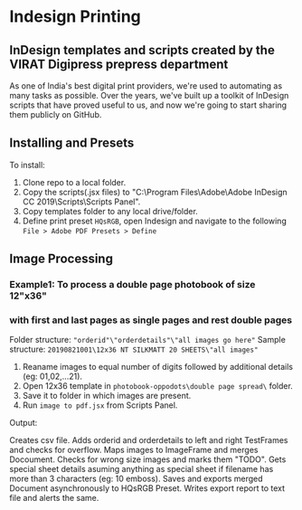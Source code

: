 # Indesign Printing
## InDesign templates and scripts created by the VIRAT Digipress prepress department 

As one of India's best digital print providers, we're used to automating as many tasks as possible. Over the years, we've built up a toolkit of InDesign scripts that have proved useful to us, and now we're going to start sharing them publicly on GitHub.

## Installing and Presets

To install:
1. Clone repo to a local folder.
2. Copy the scripts(.jsx files) to "C:\Program Files\Adobe\Adobe InDesign CC 2019\Scripts\Scripts Panel".
3. Copy templates folder to any local drive/folder.
4. Define print preset `HQsRGB`, open Indesign and navigate to the following 
    `File > Adobe PDF Presets > Define` 
    
## Image Processing

### Example1: To process a double page photobook of size 12"x36" 
###           with first and last pages as single pages and rest double pages

Folder structure: `"orderid"\"orderdetails"\"all images go here"`
Sample structure: `20190821001\12x36 NT SILKMATT 20 SHEETS\"all images"`

1. Reaname images to equal number of digits followed by additional details (eg: 01,02,...21). 
2. Open 12x36 template in `photobook-oppodots\double page spread\` folder.
3. Save it to folder in which images are present.
4. Run `image to pdf.jsx` from Scripts Panel.

Output:

Creates csv file.
Adds orderid and orderdetails to left and right TestFrames and checks for overflow.
Maps images to ImageFrame and merges Docoument.
Checks for wrong size images and marks them "TODO".
Gets special sheet details asuming anything as special sheet if filename has more than 3 characters (eg: 10 emboss).
Saves and exports merged Document asynchronously to HQsRGB Preset.
Writes export report to text file and alerts the same.
